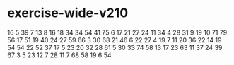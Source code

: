 # exercise-wide-v210
16
5
39
7
13
8
16
18
34
34
54
41
75
6
17
21
27
24
11
34
4
28
31
9
19
10
71
79
56
17
51
19
40
24
27
59
66
3
30
68
21
46
6
22
27
4
19
7
11
20
36
22
14
19
54
54
22
52
37
17
5
23
20
32
28
61
5
30
33
74
58
13
17
23
63
11
37
24
39
67
3
5
23
12
7
28
11
7
68
58
19
6
54
